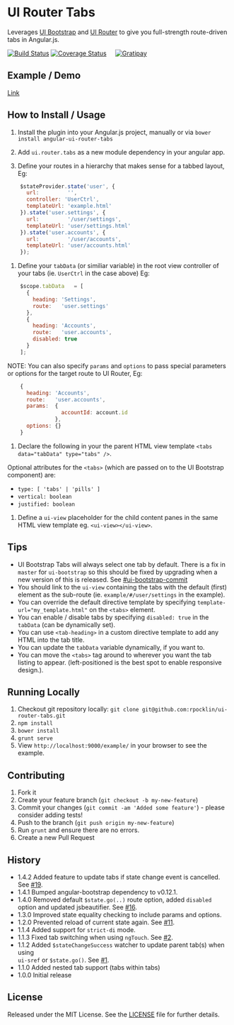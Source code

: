 # UI Router Tabs

Leverages [UI Bootstrap](http://angular-ui.github.io/bootstrap/) and [UI Router](https://github.com/angular-ui/ui-router) to give you full-strength route-driven tabs in Angular.js.

[![Build Status](https://secure.travis-ci.org/rpocklin/ui-router-tabs.svg)](http:/travis-ci.org/rpocklin/ui-router-tabs)
[![Coverage Status](https://coveralls.io/repos/rpocklin/ui-router-tabs/badge.svg)](https://coveralls.io/r/rpocklin/ui-router-tabs)
&nbsp;&nbsp;&nbsp;
[![Gratipay](https://img.shields.io/gratipay/rpocklin.svg)](https://gratipay.com/rpocklin/)


## Example / Demo
[Link](http://rpocklin.github.io/ui-router-tabs/example/index.html)

## How to Install / Usage

1. Install the plugin into your Angular.js project, manually or via `bower install angular-ui-router-tabs`
1. Add `ui.router.tabs` as a new module dependency in your angular app.

1. Define your routes in a hierarchy that makes sense for a tabbed layout, Eg:
  ```javascript
      $stateProvider.state('user', {
        url:         '',
        controller: 'UserCtrl',
        templateUrl: 'example.html'
      }).state('user.settings', {
        url:         '/user/settings',
        templateUrl: 'user/settings.html'
      }).state('user.accounts', {
        url:         '/user/accounts',
        templateUrl: 'user/accounts.html'
      });
  ```

1. Define your `tabData` (or similiar variable) in the root view controller of your tabs (ie. `UserCtrl` in the case above) Eg:
  ```javascript
      $scope.tabData   = [
        {
          heading: 'Settings',
          route:   'user.settings'
        },
        {
          heading: 'Accounts',
          route:   'user.accounts',
          disabled: true
        }
      ];
  ```

  NOTE: You can also specify `params` and `options` to pass special parameters or options for the target route to UI Router, Eg:
  ```javascript
      {
        heading: 'Accounts',
        route:   'user.accounts',
        params:  {
                   accountId: account.id
                 },
        options: {}
      }
  ```

1. Declare the following in your the parent HTML view template `<tabs data="tabData" type="tabs" />`.

  Optional attributes for the `<tabs>` (which are passed on to the UI Bootstrap component) are:

  * `type: [ 'tabs' | 'pills' ]`
  * `vertical: boolean`
  * `justified: boolean`

1. Define a `ui-view` placeholder for the child content panes in the same HTML view template eg. `<ui-view></ui-view>`.


## Tips

* UI Bootstrap Tabs will always select one tab by default.  There is a fix in `master` for `ui-bootstrap` so this
  should be fixed by upgrading when a new version of this is released.  See [#ui-bootstrap-commit](https://github.com/angular-ui/bootstrap/commit/91b5fb62eedbb600d6a6abe32376846f327a903d)
* You should link to the `ui-view` containing the tabs with the default (first) element as the sub-route (ie. `example/#/user/settings` in the example).
* You can override the default directive template by specifying `template-url="my_template.html"` on the `<tabs>` element.
* You can enable / disable tabs by specifying `disabled: true` in the `tabData` (can be dynamically set).
* You can use `<tab-heading>` in a custom directive template to add any HTML into the tab title.
* You can update the `tabData` variable dynamically, if you want to.
* You can move the `<tabs>` tag around to wherever you want the tab listing to appear.  (left-positioned is the best spot to enable responsive design.).


## Running Locally

1. Checkout git repository locally: `git clone git@github.com:rpocklin/ui-router-tabs.git`
1. `npm install`
1. `bower install`
1. `grunt serve`
1. View `http://localhost:9000/example/` in your browser to see the example.


## Contributing

1. Fork it
2. Create your feature branch (`git checkout -b my-new-feature`)
3. Commit your changes (`git commit -am 'Added some feature'`) - please consider adding tests!
4. Push to the branch (`git push origin my-new-feature`)
5. Run `grunt` and ensure there are no errors.
6. Create a new Pull Request


## History
* 1.4.2 Added feature to update tabs if state change event is cancelled.  See [#19](/../../pull/19).
* 1.4.1 Bumped angular-bootstrap dependency to v0.12.1.
* 1.4.0 Removed default `$state.go(..)` route option, added `disabled` option and updated jsbeautifier.  See [#16](/../../pull/16).
* 1.3.0 Improved state equality checking to include params and options.
* 1.2.0 Prevented reload of current state again.  See [#11](/../../pull/11).
* 1.1.4 Added support for `strict-di` mode.
* 1.1.3 Fixed tab switching when using `ngTouch`.  See [#2](/../../issues/2).
* 1.1.2 Added `$stateChangeSuccess` watcher to update parent tab(s) when using <br/>`ui-sref` or `$state.go()`.  See [#1](/../../issues/1).
* 1.1.0 Added nested tab support (tabs within tabs)
* 1.0.0 Initial release


## License

Released under the MIT License. See the [LICENSE][license] file for further details.

[license]: https://github.com/rpocklin/ui-router-tabs/blob/master/LICENSE
